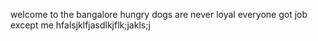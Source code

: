 welcome to the bangalore 
hungry dogs are never loyal
everyone got job
except me
hfalsjklfjasdlkjflk;jakls;j